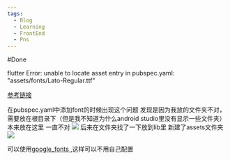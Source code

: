 ```yaml
---
tags:
  - Blog
  - Learning
  - FrontEnd
  - Pns
---
```

#Done 

flutter Error: unable to locate asset entry in pubspec.yaml: "assets/fonts/Lato-Regular.ttf"

[参考链接](https://stackoverflow.com/questions/59432187/error-unable-to-locate-asset-entry-in-pubspec-yaml-assets-fonts-lato-regular)

在pubspec.yaml中添加font的时候出现这个问题
发现是因为我放的文件夹不对，需要放在根目录下（但是我不知道为什么android studio里没有显示一些文件夹）
本来放在这里 一直不对
![](https://img2024.cnblogs.com/blog/3028374/202407/3028374-20240714002410231-1184729479.png)
后来在文件夹找了一下放到lib里 新建了assets文件夹
![](https://img2024.cnblogs.com/blog/3028374/202407/3028374-20240714002519183-2134723886.png)

可以使用[google_fonts ](https://pub.dev/packages/google_fonts),这样可以不用自己配置